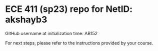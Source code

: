 # ECE 411 (sp23) repo for NetID: akshayb3

GitHub username at initialization time: AB152

For next steps, please refer to the instructions provided by your course.
